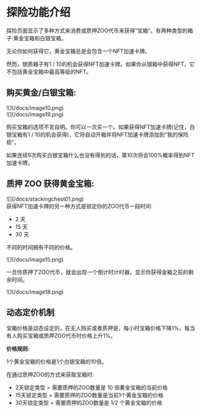 # 探险功能介绍

探险页面显示了多种方式来消费或质押ZOO代币来获得“宝箱”。有两种类型的箱子:黄金宝箱和白银宝箱。

无论你如何获得它，黄金宝箱总是会包含一个NFT加速卡牌。

然而，银质箱子有1 / 10的机会获得NFT加速卡牌。如果你从银箱中获得NFT，它不包括黄金宝箱中最高等级的NFT。

## 购买黄金/白银宝箱:

<div style={{float:'left',marginTop:30}}>
![](/docs/image10.png)
</div>
<div style={{marginTop:30}}>
![](/docs/image19.png)
</div>

购买宝箱的选项不言自明。你可以一次买一个。如果获得NFT加速卡牌(记住，白银宝箱有1 / 10的机会获得)，它将自动开箱并将NFT加速卡牌添加到“我的保险柜”。

如果连续9次购买白银宝箱什么也没有得到的话，第10次将会100%概率得到NFT加速卡牌。

## 质押 ZOO 获得黄金宝箱:
<div style={{marginTop:30}}>
![](/docs/stackingchest01.png)
</div>
获得NFT加速卡牌的另一种方式是锁定你的ZOO代币一段时间:

*   2 天
*   15 天
*   30 天

不同的时间拥有不同的价格。
<div style={{marginTop:30}}>
![](/docs/image15.png)
</div>

一旦你质押了ZOO代币，就会出现一个倒计时计时器，显示你获得金箱之前的剩余时间。

<div style={{marginTop:30}}>
![](/docs/image18.png)
</div>

## 动态定价机制

宝箱价格是动态设定的，在无人购买或者质押是，每小时宝箱价格下降1%，每当有人购买宝箱或质押ZOO代币时价格上升1%。



**价格规则:**

1个黄金宝箱的价格是1个白银宝箱的10倍。

在通过质押ZOO的方式来获取宝箱时:
* 2天锁定类型 = 需要质押的ZOO数量是 10 倍黄金宝箱的当前价格
* 15天锁定类型 = 需要质押的ZOO数量是当前1个黄金宝箱的价格
* 30天锁定类型 = 需要质押的ZOO数量是 1/2 个黄金宝箱的价格
